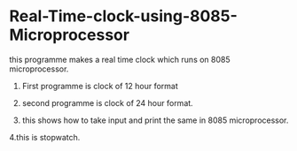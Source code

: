 # Real-Time-clock-using-8085-Microprocessor

this programme makes a real time clock which runs on 8085 microprocessor.

1. First programme is clock of 12 hour format

2. second programme is clock of 24 hour format.

3. this shows how to take input and print the same in 8085 microprocessor.

4.this is stopwatch.
